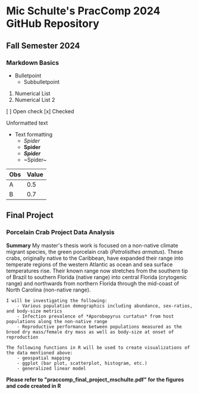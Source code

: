 # Mic Schulte's PracComp 2024 GitHub Repository
## Fall Semester 2024
### Markdown Basics
- Bulletpoint
	- Subbulletpoint

1. Numerical List
2. Numerical List 2

[ ] Open check
[x] Checked

Unformatted text
- Text formatting
	- _Spider_
	- __Spider__
	- __*Spider*__
	- ~Spider~

| Obs | Value |
| --- | ----- |
| A   | 0.5   |
| B   | 0.7   |


## Final Project
### Porcelain Crab Project Data Analysis
__Summary__
	My master's thesis work is focused on a non-native climate migrant species, the green porcelain crab (*Petrolisthes armatus*). These crabs, originally native to the Caribbean, have expanded their range into temperate regions of the western Atlantic as ocean and sea surface temperatures rise. Their known range now stretches from the southern tip of Brazil to southern Florida (native range) into central Florida (crytogenic range) and northwards from northern Florida through the mid-coast of North Carolina (non-native range). 

	I will be investigating the following: 
		- Various population demographics including abundance, sex-ratios, and body-size metrics
		- Infection prevalence of *Aporobopyrus curtatus* from host populations along the non-native range
		- Reproductive performance between populations measured as the brood dry mass/female dry mass as well as body-size at onset of reproduction

	The following functions in R will be used to create visualizations of the data mentioned above:
		- geospatial mapping
		- ggplot (bar plot, scatterplot, histogram, etc.)
		- generalized linear model

__Please refer to "praccomp_final_project_mschulte.pdf" for the figures and code created in R__
